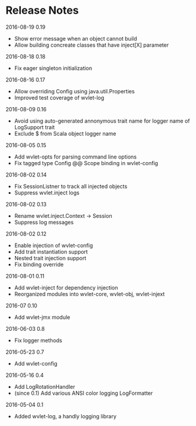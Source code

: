 Release Notes
====
2016-08-19 0.19
 * Show error message when an object cannot build 
 * Allow building concreate classes that have inject[X] parameter

2016-08-18 0.18
 * Fix eager singleton initialization

2016-08-16 0.17
 * Allow overriding Config using java.util.Properties
 * Improved test coverage of wvlet-log

2016-08-09 0.16
 * Avoid using auto-generated annonymous trait name for logger name of LogSupport trait
 * Exclude $ from Scala object logger name

2016-08-05 0.15 
 * Add wvlet-opts for parsing command line options
 * Fix tagged type Config @@ Scope binding in wvlet-config

2016-08-02 0.14
 * Fix SessionListner to track all injected objects
 * Suppress wvlet.inject logs

2016-08-02 0.13
 * Rename wvlet.inject.Context -> Session
 * Suppress log messages

2016-08-02 0.12
 * Enable injection of wvlet-config
 * Add trait instantiation support
 * Nested trait injection support
 * Fix binding override

2016-08-01 0.11
 * Add wvlet-inject for dependency injection
 * Reorganized modules into wvlet-core, wvlet-obj, wvlet-injext

2016-07 0.10
 * Add wvlet-jmx module

2016-06-03 0.8
 * Fix logger methods

2016-05-23 0.7
 * Add wvlet-config 

2016-05-16 0.4
 * Add LogRotationHandler
 * (since 0.1) Add various ANSI color logging LogFormatter

2016-05-04 0.1
 * Added wvlet-log, a handly logging library
